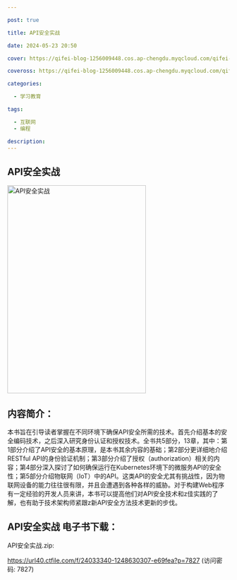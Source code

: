 ```yaml
---

post: true

title: API安全实战

date: 2024-05-23 20:50

cover: https://qifei-blog-1256009448.cos.ap-chengdu.myqcloud.com/qifei-blog/66109f5768eb9357130194e7.jpg

coveross: https://qifei-blog-1256009448.cos.ap-chengdu.myqcloud.com/qifei-blog/66109f5768eb9357130194e7.jpg

categories:

  - 学习教育

tags:

  - 互联网
  - 编程

description:
---
```


## API安全实战
<img alt="API安全实战 " class="aligncenter loaded" data-was-processed="true" decoding="async" fetchpriority="high" height="471" src="https://qifei-blog-1256009448.cos.ap-chengdu.myqcloud.com/qifei-blog/66109f5768eb9357130194e7.jpg " style="cursor: zoom-in;" width="314"/>

## 内容简介：

本书旨在引导读者掌握在不同环境下确保API安全所需的技术。首先介绍基本的安全编码技术，之后深入研究身份认证和授权技术。全书共5部分，13章，其中：第1部分介绍了API安全的基本原理，是本书其余内容的基础；第2部分更详细地介绍RESTful API的身份验证机制；第3部分介绍了授权（authorization）相关的内容；第4部分深入探讨了如何确保运行在Kubernetes环境下的微服务API的安全性；第5部分介绍物联网（IoT）中的API。这类API的安全尤其有挑战性，因为物联网设备的能力往往很有限，并且会遭遇到各种各样的威胁。对于构建Web程序有一定经验的开发人员来讲，本书可以提高他们对API安全技术和z佳实践的了解，也有助于技术架构师紧跟z新API安全方法技术更新的步伐。

## API安全实战 电子书下载：
API安全实战.zip: 

https://url40.ctfile.com/f/24033340-1248630307-e69fea?p=7827 (访问密码: 7827)
